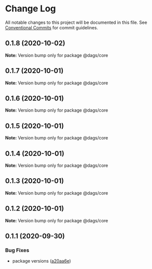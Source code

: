 # Change Log

All notable changes to this project will be documented in this file.
See [Conventional Commits](https://conventionalcommits.org) for commit guidelines.

## 0.1.8 (2020-10-02)

**Note:** Version bump only for package @dags/core





## 0.1.7 (2020-10-01)

**Note:** Version bump only for package @dags/core





## 0.1.6 (2020-10-01)

**Note:** Version bump only for package @dags/core





## 0.1.5 (2020-10-01)

**Note:** Version bump only for package @dags/core





## 0.1.4 (2020-10-01)

**Note:** Version bump only for package @dags/core





## 0.1.3 (2020-10-01)

**Note:** Version bump only for package @dags/core





## 0.1.2 (2020-10-01)

**Note:** Version bump only for package @dags/core





## 0.1.1 (2020-09-30)


### Bug Fixes

* package versions ([a20aa6e](https://github.com/AlexanderLapygin/dags/commit/a20aa6e797b3bc970ca201819bad22e5211fbabf))
